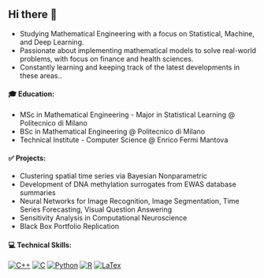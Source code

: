 ## Hi there 👋


- Studying Mathematical Engineering with a focus on Statistical, Machine, and Deep Learning.
- Passionate about implementing mathematical models to solve real-world problems, with focus on finance and health sciences.
- Constantly learning and keeping track of the latest developments in these areas..

#### 🎓 Education:
- MSc in Mathematical Engineering - Major in Statistical Learning @ Politecnico di Milano
- BSc in Mathematical Engineering @ Politecnico di Milano
- Technical Institute - Computer Science @ Enrico Fermi Mantova

#### ✅ Projects:
- Clustering spatial time series via Bayesian Nonparametric
- Development of DNA methylation surrogates from EWAS database summaries
- Neural Networks for Image Recognition, Image Segmentation, Time Series Forecasting, Visual Question Answering
- Sensitivity Analysis in Computational Neuroscience
- Black Box Portfolio Replication

#### 💻 Technical Skills:
[![C++](https://img.shields.io/badge/C%2B%2B-00599C?style=for-the-badge&logo=c%2B%2B&logoColor=white)]() 
[![C](	https://img.shields.io/badge/C-00599C?style=for-the-badge&logo=c&logoColor=white)]() 
[![Python](https://img.shields.io/badge/Python-FFD43B?style=for-the-badge&logo=python&logoColor=blue)]()
[![R](https://img.shields.io/badge/R-276DC3?style=for-the-badge&logo=r&logoColor=white)]() 
[![LaTex](https://img.shields.io/badge/LaTeX-47A141?style=for-the-badge&logo=LaTeX&logoColor=white)]()

<!--
**LupoMarsigli/LupoMarsigli** is a ✨ _special_ ✨ repository because its `README.md` (this file) appears on your GitHub profile.

#### 🔗 Contacts:
[![Email](https://img.shields.io/badge/Gmail-D14836?style=for-the-badge&logo=gmail&logoColor=white)](mailto:davide1.carnevali@mail.polimi.it) 
[![LinkedIn](https://img.shields.io/badge/LinkedIn-0077B5?style=for-the-badge&logo=linkedin&logoColor=white)](https://www.linkedin.com/in/davide-carnevali/)

Here are some ideas to get you started:

- 🔭 I’m currently working on ...
- 🌱 I’m currently learning ...
- 👯 I’m looking to collaborate on ...
- 🤔 I’m looking for help with ...
- 💬 Ask me about ...
- 📫 How to reach me: ...
- 😄 Pronouns: ...
- ⚡ Fun fact: ...
- 📊 Interested in exploring the intersection of statistics, mathematics, and computer science.
- Experienced in implementing machine learning algorithms and data analysis techniques.
-->

<!--
**DavideCarne/DavideCarne** is a ✨ _special_ ✨ repository because its `README.md` (this file) appears on your GitHub profile.

Here are some ideas to get you started:

- 🔭 I’m currently working on ...
- 🌱 I’m currently learning ...
- 👯 I’m looking to collaborate on ...
- 🤔 I’m looking for help with ...
- 💬 Ask me about ...
- 📫 How to reach me: ...
- 😄 Pronouns: ...
- ⚡ Fun fact: ...
-->

